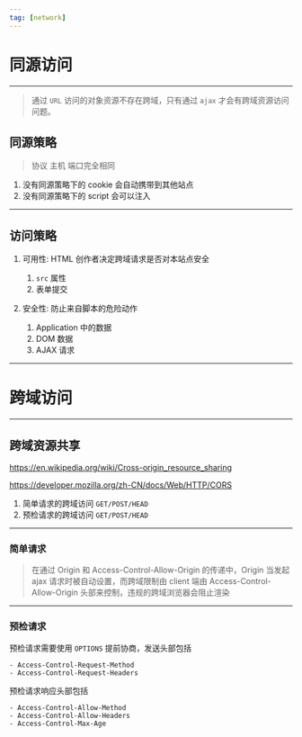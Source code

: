 ```yaml
---
tag: [network]
---
```


# 同源访问

---

> 通过 `URL` 访问的对象资源不存在跨域，只有通过 `ajax` 才会有跨域资源访问问题。

## 同源策略

> 协议 主机 端口完全相同

1. 没有同源策略下的 cookie 会自动携带到其他站点
2. 没有同源策略下的 script 会可以注入

---

## 访问策略

1. 可用性: HTML 创作者决定跨域请求是否对本站点安全

    1. `src` 属性
    2. 表单提交

2. 安全性: 防止来自脚本的危险动作

    1. Application 中的数据
    2. DOM 数据
    3. AJAX 请求

---

# 跨域访问

---

## 跨域资源共享

https://en.wikipedia.org/wiki/Cross-origin_resource_sharing

https://developer.mozilla.org/zh-CN/docs/Web/HTTP/CORS

1. 简单请求的跨域访问 `GET/POST/HEAD`
2. 预检请求的跨域访问 `GET/POST/HEAD`

---

### 简单请求

> 在通过 Origin 和 Access-Control-Allow-Origin 的传递中，Origin 当发起 ajax 请求时被自动设置，而跨域限制由 client 端由 Access-Control-Allow-Origin 头部来控制，违规的跨域浏览器会阻止渲染

---

### 预检请求

预检请求需要使用 `OPTIONS` 提前协商，发送头部包括

    - Access-Control-Request-Method
    - Access-Control-Request-Headers

预检请求响应头部包括

    - Access-Control-Allow-Method
    - Access-Control-Allow-Headers
    - Access-Control-Max-Age

